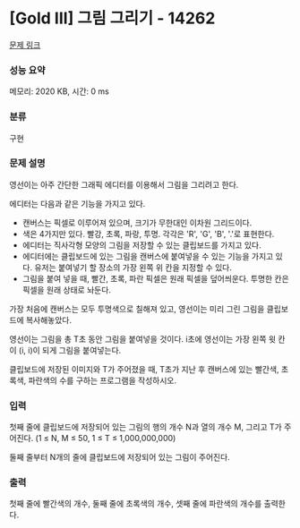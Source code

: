 # [Gold III] 그림 그리기 - 14262 

[문제 링크](https://www.acmicpc.net/problem/14262) 

### 성능 요약

메모리: 2020 KB, 시간: 0 ms

### 분류

구현

### 문제 설명

<p>영선이는 아주 간단한 그래픽 에디터를 이용해서 그림을 그리려고 한다.</p>

<p>에디터는 다음과 같은 기능을 가지고 있다.</p>

<ul>
	<li>캔버스는 픽셀로 이루어져 있으며, 크기가 무한대인 이차원 그리드이다.</li>
	<li>색은 4가지만 있다. 빨강, 초록, 파랑, 투명. 각각은 'R', 'G', 'B', '.'로 표현한다.</li>
	<li>에디터는 직사각형 모양의 그림을 저장할 수 있는 클립보드를 가지고 있다.</li>
	<li>에디터에는 클립보드에 있는 그림을 캔버스에 붙여넣을 수 있는 기능을 가지고 있다. 유저는 붙여넣기 할 장소의 가장 왼쪽 위 칸을 지정할 수 있다.</li>
	<li>그림을 붙여 넣을 때, 빨간, 초록, 파란 픽셀은 원래 픽셀을 덮어씌운다. 투명한 칸은 픽셀을 원래 상태로 놔둔다.</li>
</ul>

<p>가장 처음에 캔버스는 모두 투명색으로 칠해져 있고, 영선이는 미리 그린 그림을 클립보드에 복사해놓았다.</p>

<p>영선이는 그림을 총 T초 동안 그림을 붙여넣을 것이다. i초에 영선이는 가장 왼쪽 윗 칸이 (i, i)이 되게 그림을 붙여넣는다.</p>

<p>클립보드에 저장된 이미지와 T가 주어졌을 때, T초가 지난 후 캔버스에 있는 빨간색, 초록색, 파란색의 수를 구하는 프로그램을 작성하시오.</p>

### 입력 

 <p>첫째 줄에 클립보드에 저장되어 있는 그림의 행의 개수 N과 열의 개수 M, 그리고 T가 주어진다. (1 ≤ N, M ≤ 50, 1 ≤ T ≤ 1,000,000,000)</p>

<p>둘째 줄부터 N개의 줄에 클립보드에 저장되어 있는 그림이 주어진다.</p>

### 출력 

 <p>첫째 줄에 빨간색의 개수, 둘째 줄에 초록색의 개수, 셋째 줄에 파란색의 개수를 출력한다.</p>

